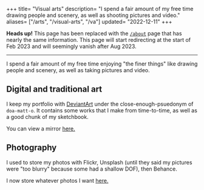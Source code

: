 +++
title= "Visual arts"
description= "I spend a fair amount of my free time drawing people and scenery, as well as shooting pictures and video."
aliases= ["/arts", "/visual-arts", "/va"]
updated= "2022-12-11"
+++

**Heads up!** This page has been replaced with the [`/about`](/about) page that has nearly the same information. This page will start redirecting at the start of Feb 2023 and will seemingly vanish after Aug 2023.

---

I spend a fair amount of my free time enjoying "the finer things" like drawing people and scenery, as well as taking pictures and video.

## Digital and traditional art
I keep my portfolio with [DeviantArt](https://www.deviantart.com/doa-matt-o) under the close-enough-psuedonym of `doa-matt-o`. It contains some works that I make from time-to-time, as well as a good chunk of my sketchbook.

You can view a mirror [here.](/sketchbook)

## Photography
I used to store my photos with Flickr, Unsplash (until they said my pictures were "too blurry" because some had a shallow DOF), then Behance. 

I now store whatever photos I want [here.](/photobook)
